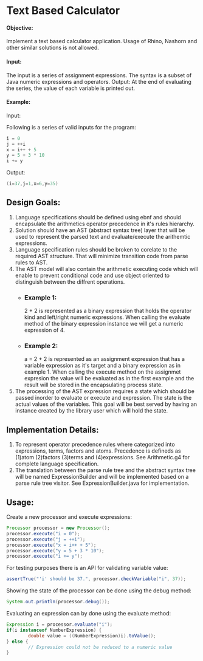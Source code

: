 # Text Based Calculator

#### Objective: 
Implement a text based calculator application. Usage of Rhino, Nashorn and other
similar solutions is not allowed.
#### Input: 
The input is a series of assignment expressions. The syntax is a subset of Java numeric
expressions and operators.
Output: At the end of evaluating the series, the value of each variable is printed out.
#### Example:
Input: 

Following is a series of valid inputs for the program:

```java
i = 0
j = ++i
x = i++ + 5
y = 5 + 3 * 10
i += y
```
Output:

```java
(i=37,j=1,x=6,y=35)
```

## Design Goals:
1. Language specifications should be defined using ebnf and should encapsulate
   the arithmetics operator precedence in it's rules hierarchy.
2. Solution should have an AST (abstract syntax tree) layer that will be used to 
   represent the parsed text and evaluate/execute the arithemtic expressions. 
3. Language specification rules should be broken to corelate to the required AST
   structure. That will minimize transition code from parse rules to AST.
4. The AST model will also contain the arithmetic executing code which will
   enable to prevent conditional code and use object oriented to distinguish
   between the diffrent operations.
   * ### Example 1:
        2 + 2 is represented as a binary expression that holds the operator kind
        and left/right numeric expressions. When calling the evaluate method of
        the binary expression instance we will get a numeric expression of 4.
   * ### Example 2:
        a = 2 + 2 is represented as an assignment expression that has a variable
        expression as it's target and a binary expression as in example 1.
        When calling the execute method on the assignmet expresion the value will
        be evaluated as in the first example and the result will be stored in 
        the encapsulating process state.
5. The processing of the AST expression requires a state which should be passed
   inorder to evaluate or execute and expression. The state is the actual values
   of the variables. This goal will be best served by having an instance created
   by the library user which will hold the state. 
   



## Implementation Details:
1. To represent operator precedence rules where categorized into expressions, terms,
   factors and atoms. Precedence is defineds as (1)atom (2)factors (3)terms and (4)expressions.
   See Arithmetic.g4 for complete language specification.
2. The translation between the parse rule tree and the abstract syntax tree
   will be named ExpressionBuilder and will be implemented based on a parse rule 
   tree visitor. 
   See ExpressionBuilder.java for implementation.


## Usage:
Create a new processor and execute expressions:
```java
Processor processor = new Processor();
processor.execute("i = 0");
processor.execute("j = ++i");
processor.execute("x = i++ + 5");
processor.execute("y = 5 + 3 * 10");
processor.execute("i += y");
```

For testing purposes there is an API for validating variable value:
```java
assertTrue("'i' should be 37.", processor.checkVariable("i", 37));
```

Showing the state of the processor can be done using the debug method:
```java
System.out.println(processor.debug());
```

Evaluating an expression can by done using the evaluate method:
```java
Expression i = processor.evaluate("i");
if(i instanceof NumberExpression) {
        double value = ((NumberExpression)i).toValue();
} else {
        // Expression could not be reduced to a numeric value
}
```